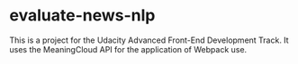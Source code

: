# evaluate-news-nlp
This is a project for the Udacity Advanced Front-End Development Track. It uses the MeaningCloud API for the application of Webpack use.
